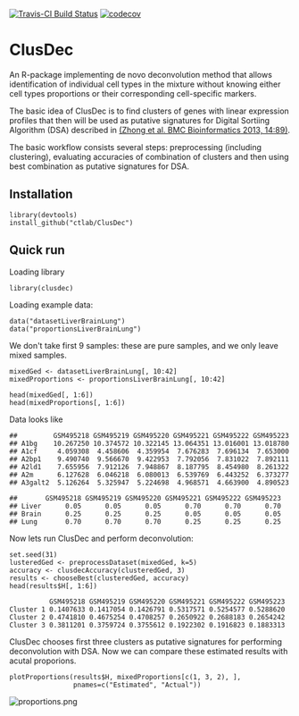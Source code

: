 [![Travis-CI Build Status](https://api.travis-ci.org/ctlab/ClusDec.svg?branch=master)](https://travis-ci.org/ctlab/ClusDec)
[![codecov](https://codecov.io/gh/ctlab/ClusDec/branch/master/graph/badge.svg)](https://codecov.io/gh/ctlab/ClusDec)


# ClusDec
An R-package implementing de novo deconvolution method that allows identification of individual cell types in the mixture without knowing either cell types proportions or their corresponding cell-specific markers.

The basic idea of ClusDec is to find clusters of genes with linear expression profiles that then will be used as putative signatures for Digital Sortiing Algorithm (DSA) described in [(Zhong et al. BMC Bioinformatics 2013, 14:89)](http://dx.doi.org/10.1186/1471-2105-14-89).

The basic workflow consists several steps: preprocessing (including clustering), evaluating accuracies of combination of clusters and then using best combination as putative signatures for DSA.


## Installation

```{r}
library(devtools)
install_github("ctlab/ClusDec")
```

## Quick run

Loading library

```{r}
library(clusdec)
```

Loading example data:
```{r}
data("datasetLiverBrainLung")
data("proportionsLiverBrainLung")
```

We don't take first 9 samples: these are pure samples, and we only leave mixed samples.
```{r, message=FALSE, warning=FALSE}
mixedGed <- datasetLiverBrainLung[, 10:42]
mixedProportions <- proportionsLiverBrainLung[, 10:42]

head(mixedGed[, 1:6])
head(mixedProportions[, 1:6])
```

Data looks like
```
##         GSM495218 GSM495219 GSM495220 GSM495221 GSM495222 GSM495223
## A1bg    10.267250 10.374572 10.322145 13.064351 13.016001 13.018780
## A1cf     4.059308  4.458606  4.359954  7.676283  7.696134  7.653000
## A2bp1    9.490740  9.566670  9.422953  7.792056  7.831022  7.892111
## A2ld1    7.655956  7.912126  7.948867  8.187795  8.454980  8.261322
## A2m      6.127628  6.046218  6.080013  6.539769  6.443252  6.373277
## A3galt2  5.126264  5.325947  5.224698  4.968571  4.663900  4.890523

##       GSM495218 GSM495219 GSM495220 GSM495221 GSM495222 GSM495223
## Liver      0.05      0.05      0.05      0.70      0.70      0.70
## Brain      0.25      0.25      0.25      0.05      0.05      0.05
## Lung       0.70      0.70      0.70      0.25      0.25      0.25
```


Now lets run ClusDec and perform deconvolution:
```{r}
set.seed(31)
lusteredGed <- preprocessDataset(mixedGed, k=5)
accuracy <- clusdecAccuracy(clusteredGed, 3)
results <- chooseBest(clusteredGed, accuracy)
head(results$H[, 1:6])
```

```
          GSM495218 GSM495219 GSM495220 GSM495221 GSM495222 GSM495223
Cluster 1 0.1407633 0.1417054 0.1426791 0.5317571 0.5254577 0.5288620
Cluster 2 0.4741810 0.4675254 0.4708257 0.2650922 0.2688183 0.2654242
Cluster 3 0.3811201 0.3759724 0.3755612 0.1922302 0.1916823 0.1883313
```
ClusDec chooses first three clusters as putative signatures 
for performing deconvolution with DSA. Now we can compare these 
estimated results with acutal proporions.

```{r}
plotProportions(results$H, mixedProportions[c(1, 3, 2), ],
                pnames=c("Estimated", "Actual"))
```

![proportions.png](https://dl.dropboxusercontent.com/content_link/umgPgL7Ye3V6R2jeOeMOfCPCVDdDF9opfybznVtGmgsH9QRxH91sDzDOTIr1DpWl/file?dl=1)

